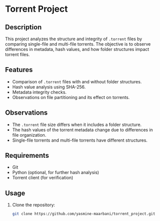 # Torrent Project

## Description
This project analyzes the structure and integrity of `.torrent` files by comparing single-file and multi-file torrents. The objective is to observe differences in metadata, hash values, and how folder structures impact torrent files.

## Features
- Comparison of `.torrent` files with and without folder structures.
- Hash value analysis using SHA-256.
- Metadata integrity checks.
- Observations on file partitioning and its effect on torrents.

## Observations
- The `.torrent` file size differs when it includes a folder structure.
- The hash values of the torrent metadata change due to differences in file organization.
- Single-file torrents and multi-file torrents have different structures.

## Requirements
- Git
- Python (optional, for further hash analysis)
- Torrent client (for verification)

## Usage
1. Clone the repository:
   ```sh
   git clone https://github.com/yasmine-maarbani/torrent_project.git

